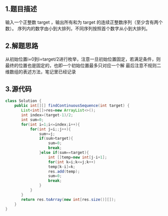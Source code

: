 ## 1.题目描述
输入一个正整数 target ，输出所有和为 target 的连续正整数序列（至少含有两个数）。
序列内的数字由小到大排列，不同序列按照首个数字从小到大排列。

## 2.解题思路
从初始位置i=0到i=target/2进行枚举，注意一旦初始位置固定，若满足条件，则最终的位置也是固定的，也即一个初始位置最多只对应一个解
最后注意不规则二维数组的表述方法，笔记里已经记录

## 3.源代码
```java
class Solution {
    public int[][] findContinuousSequence(int target) {
       List<int[]>res=new ArrayList<>();
       int index=(target-1)/2;
       int sum=0;
       for(int i=1;i<=index;i++){
           for(int j=i;;j++){
               sum+=j;
               if(sum>target){
                   sum=0;
                   break;
               }else if(sum==target){
                   int []temp=new int[j-i+1];
                   for(int k=i;k<=j;k++)
                   temp[k-i]=k;
                   res.add(temp);
                   sum=0;
                   break;
               }
           }
       }
       return res.toArray(new int[res.size()][]);
    }
}
```
